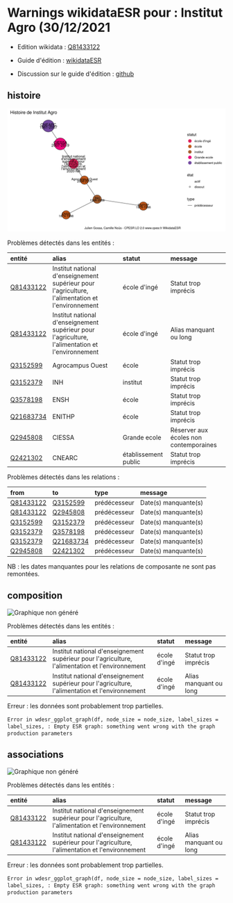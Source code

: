 Warnings wikidataESR pour : Institut Agro (30/12/2021
================

- Edition wikidata : [Q81433122](https://www.wikidata.org/wiki/Q81433122)
- Guide d'édition : [wikidataESR](https://github.com/cpesr/wikidataESR/)

- Discussion sur le guide d'édition : [github](https://github.com/cpesr/wikidataESR/issues)



## histoire 

![Graphique non généré](Q81433122-histoire.png) 

Problèmes détectés dans les entités :

|entité                                               |alias                                                                                            |statut               |message                                |
|:----------------------------------------------------|:------------------------------------------------------------------------------------------------|:--------------------|:--------------------------------------|
|[Q81433122](https://www.wikidata.org/wiki/Q81433122) |Institut national d'enseignement supérieur pour l'agriculture, l'alimentation et l'environnement |école d'ingé         |Statut trop imprécis                   |
|[Q81433122](https://www.wikidata.org/wiki/Q81433122) |Institut national d'enseignement supérieur pour l'agriculture, l'alimentation et l'environnement |école d'ingé         |Alias manquant ou long                 |
|[Q3152599](https://www.wikidata.org/wiki/Q3152599)   |Agrocampus Ouest                                                                                 |école                |Statut trop imprécis                   |
|[Q3152379](https://www.wikidata.org/wiki/Q3152379)   |INH                                                                                              |institut             |Statut trop imprécis                   |
|[Q3578198](https://www.wikidata.org/wiki/Q3578198)   |ENSH                                                                                             |école                |Statut trop imprécis                   |
|[Q21683734](https://www.wikidata.org/wiki/Q21683734) |ENITHP                                                                                           |école                |Statut trop imprécis                   |
|[Q2945808](https://www.wikidata.org/wiki/Q2945808)   |CIESSA                                                                                           |Grande ecole         |Réserver aux écoles non contemporaines |
|[Q2421302](https://www.wikidata.org/wiki/Q2421302)   |CNEARC                                                                                           |établissement public |Statut trop imprécis                   |

Problèmes détectés dans les relations :

|from                                                 |to                                                   |type         |message              |
|:----------------------------------------------------|:----------------------------------------------------|:------------|:--------------------|
|[Q81433122](https://www.wikidata.org/wiki/Q81433122) |[Q3152599](https://www.wikidata.org/wiki/Q3152599)   |prédécesseur |Date(s) manquante(s) |
|[Q81433122](https://www.wikidata.org/wiki/Q81433122) |[Q2945808](https://www.wikidata.org/wiki/Q2945808)   |prédécesseur |Date(s) manquante(s) |
|[Q3152599](https://www.wikidata.org/wiki/Q3152599)   |[Q3152379](https://www.wikidata.org/wiki/Q3152379)   |prédécesseur |Date(s) manquante(s) |
|[Q3152379](https://www.wikidata.org/wiki/Q3152379)   |[Q3578198](https://www.wikidata.org/wiki/Q3578198)   |prédécesseur |Date(s) manquante(s) |
|[Q3152379](https://www.wikidata.org/wiki/Q3152379)   |[Q21683734](https://www.wikidata.org/wiki/Q21683734) |prédécesseur |Date(s) manquante(s) |
|[Q2945808](https://www.wikidata.org/wiki/Q2945808)   |[Q2421302](https://www.wikidata.org/wiki/Q2421302)   |prédécesseur |Date(s) manquante(s) |

NB : les dates manquantes pour les relations de composante ne sont pas remontées. 



## composition 

![Graphique non généré](Q81433122-composition.png) 

Problèmes détectés dans les entités :

|entité                                               |alias                                                                                            |statut       |message                |
|:----------------------------------------------------|:------------------------------------------------------------------------------------------------|:------------|:----------------------|
|[Q81433122](https://www.wikidata.org/wiki/Q81433122) |Institut national d'enseignement supérieur pour l'agriculture, l'alimentation et l'environnement |école d'ingé |Statut trop imprécis   |
|[Q81433122](https://www.wikidata.org/wiki/Q81433122) |Institut national d'enseignement supérieur pour l'agriculture, l'alimentation et l'environnement |école d'ingé |Alias manquant ou long |

 


Erreur : les données sont probablement trop partielles.
```
Error in wdesr_ggplot_graph(df, node_size = node_size, label_sizes = label_sizes, : Empty ESR graph: something went wrong with the graph production parameters

``` 



## associations 

![Graphique non généré](Q81433122-associations.png) 

Problèmes détectés dans les entités :

|entité                                               |alias                                                                                            |statut       |message                |
|:----------------------------------------------------|:------------------------------------------------------------------------------------------------|:------------|:----------------------|
|[Q81433122](https://www.wikidata.org/wiki/Q81433122) |Institut national d'enseignement supérieur pour l'agriculture, l'alimentation et l'environnement |école d'ingé |Statut trop imprécis   |
|[Q81433122](https://www.wikidata.org/wiki/Q81433122) |Institut national d'enseignement supérieur pour l'agriculture, l'alimentation et l'environnement |école d'ingé |Alias manquant ou long |

 


Erreur : les données sont probablement trop partielles.
```
Error in wdesr_ggplot_graph(df, node_size = node_size, label_sizes = label_sizes, : Empty ESR graph: something went wrong with the graph production parameters

``` 

